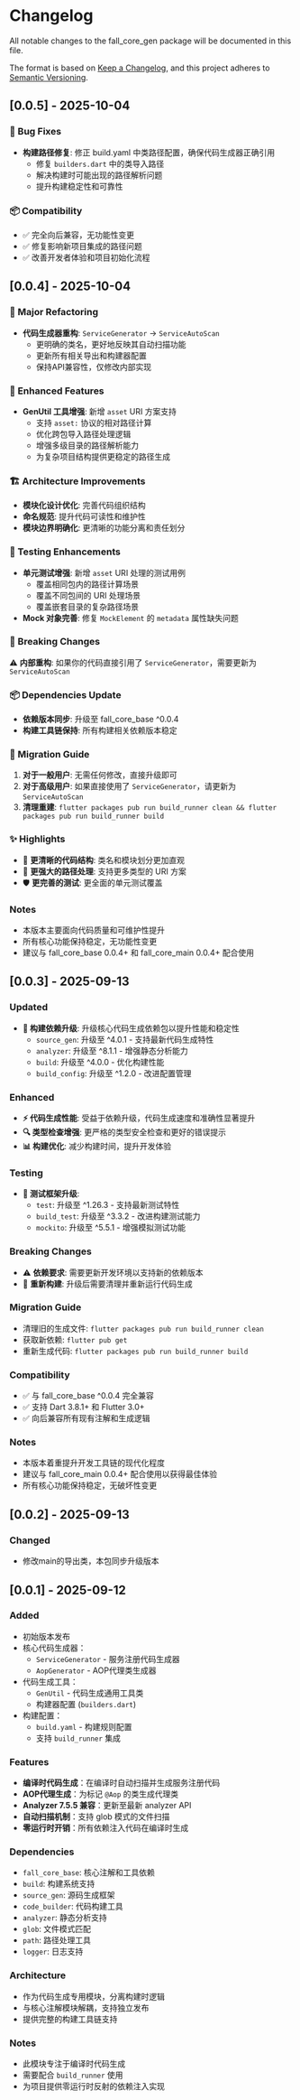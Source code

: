 # Changelog

All notable changes to the fall_core_gen package will be documented in this file.

The format is based on [Keep a Changelog](https://keepachangelog.com/en/1.0.0/),
and this project adheres to [Semantic Versioning](https://semver.org/spec/v2.0.0.html).

## [0.0.5] - 2025-10-04

### 🔧 Bug Fixes
- **构建路径修复**: 修正 build.yaml 中类路径配置，确保代码生成器正确引用
  - 修复 `builders.dart` 中的类导入路径
  - 解决构建时可能出现的路径解析问题
  - 提升构建稳定性和可靠性

### 📦 Compatibility
- ✅ 完全向后兼容，无功能性变更
- ✅ 修复影响新项目集成的路径问题
- ✅ 改善开发者体验和项目初始化流程

## [0.0.4] - 2025-10-04

### 🚀 Major Refactoring
- **代码生成器重构**: `ServiceGenerator` → `ServiceAutoScan`
  - 更明确的类名，更好地反映其自动扫描功能
  - 更新所有相关导出和构建器配置
  - 保持API兼容性，仅修改内部实现

### 🔧 Enhanced Features
- **GenUtil 工具增强**: 新增 `asset` URI 方案支持
  - 支持 `asset:` 协议的相对路径计算
  - 优化跨包导入路径处理逻辑
  - 增强多级目录的路径解析能力
  - 为复杂项目结构提供更稳定的路径生成

### 🏗️ Architecture Improvements
- **模块化设计优化**: 完善代码组织结构
- **命名规范**: 提升代码可读性和维护性
- **模块边界明确化**: 更清晰的功能分离和责任划分

### 🧩 Testing Enhancements
- **单元测试增强**: 新增 `asset` URI 处理的测试用例
  - 覆盖相同包内的路径计算场景
  - 覆盖不同包间的 URI 处理场景
  - 覆盖嵌套目录的复杂路径场景
- **Mock 对象完善**: 修复 `MockElement` 的 `metadata` 属性缺失问题

### 🔄 Breaking Changes
⚠️ **内部重构**: 如果你的代码直接引用了 `ServiceGenerator`，需要更新为 `ServiceAutoScan`

### 📦 Dependencies Update
- **依赖版本同步**: 升级至 fall_core_base ^0.0.4
- **构建工具链保持**: 所有构建相关依赖版本稳定

### 📝 Migration Guide
1. **对于一般用户**: 无需任何修改，直接升级即可
2. **对于高级用户**: 如果直接使用了 `ServiceGenerator`，请更新为 `ServiceAutoScan`
3. **清理重建**: `flutter packages pub run build_runner clean && flutter packages pub run build_runner build`

### ✨ Highlights
- 🎨 **更清晰的代码结构**: 类名和模块划分更加直观
- 🚀 **更强大的路径处理**: 支持更多类型的 URI 方案
- 🛡️ **更完善的测试**: 更全面的单元测试覆盖

### Notes
- 本版本主要面向代码质量和可维护性提升
- 所有核心功能保持稳定，无功能性变更
- 建议与 fall_core_base 0.0.4+ 和 fall_core_main 0.0.4+ 配合使用

## [0.0.3] - 2025-09-13

### Updated
- **🚀 构建依赖升级**: 升级核心代码生成依赖包以提升性能和稳定性
  - `source_gen`: 升级至 ^4.0.1 - 支持最新代码生成特性
  - `analyzer`: 升级至 ^8.1.1 - 增强静态分析能力
  - `build`: 升级至 ^4.0.0 - 优化构建性能
  - `build_config`: 升级至 ^1.2.0 - 改进配置管理

### Enhanced
- **⚡ 代码生成性能**: 受益于依赖升级，代码生成速度和准确性显著提升
- **🔍 类型检查增强**: 更严格的类型安全检查和更好的错误提示
- **📊 构建优化**: 减少构建时间，提升开发体验

### Testing
- **🧪 测试框架升级**: 
  - `test`: 升级至 ^1.26.3 - 支持最新测试特性
  - `build_test`: 升级至 ^3.3.2 - 改进构建测试能力
  - `mockito`: 升级至 ^5.5.1 - 增强模拟测试功能

### Breaking Changes
- ⚠️ **依赖要求**: 需要更新开发环境以支持新的依赖版本
- 🔄 **重新构建**: 升级后需要清理并重新运行代码生成

### Migration Guide
- 清理旧的生成文件: `flutter packages pub run build_runner clean`
- 获取新依赖: `flutter pub get`
- 重新生成代码: `flutter packages pub run build_runner build`

### Compatibility
- ✅ 与 fall_core_base ^0.0.4 完全兼容
- ✅ 支持 Dart 3.8.1+ 和 Flutter 3.0+
- ✅ 向后兼容所有现有注解和生成逻辑

### Notes
- 本版本着重提升开发工具链的现代化程度
- 建议与 fall_core_main 0.0.4+ 配合使用以获得最佳体验
- 所有核心功能保持稳定，无破坏性变更

## [0.0.2] - 2025-09-13

### Changed
- 修改main的导出类，本包同步升级版本

## [0.0.1] - 2025-09-12

### Added
- 初始版本发布
- 核心代码生成器：
  - `ServiceGenerator` - 服务注册代码生成器
  - `AopGenerator` - AOP代理类生成器
- 代码生成工具：
  - `GenUtil` - 代码生成通用工具类
  - 构建器配置 (`builders.dart`)
- 构建配置：
  - `build.yaml` - 构建规则配置
  - 支持 `build_runner` 集成

### Features
- **编译时代码生成**：在编译时自动扫描并生成服务注册代码
- **AOP代理生成**：为标记 `@Aop` 的类生成代理类
- **Analyzer 7.5.5 兼容**：更新至最新 analyzer API
- **自动扫描机制**：支持 glob 模式的文件扫描
- **零运行时开销**：所有依赖注入代码在编译时生成

### Dependencies
- `fall_core_base`: 核心注解和工具依赖
- `build`: 构建系统支持
- `source_gen`: 源码生成框架
- `code_builder`: 代码构建工具
- `analyzer`: 静态分析支持
- `glob`: 文件模式匹配
- `path`: 路径处理工具
- `logger`: 日志支持

### Architecture
- 作为代码生成专用模块，分离构建时逻辑
- 与核心注解模块解耦，支持独立发布
- 提供完整的构建工具链支持

### Notes
- 此模块专注于编译时代码生成
- 需要配合 `build_runner` 使用
- 为项目提供零运行时反射的依赖注入实现